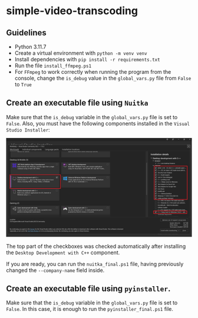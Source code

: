 # simple-video-transcoding
 
## Guidelines
- Python 3.11.7
- Create a virtual environment with ```python -m venv venv```
- Install dependencies with ```pip install -r requirements.txt```
- Run the file `install_ffmpeg.ps1`
- For `FFmpeg` to work correctly when running the program from the console, change the `is_debug` value in the `global_vars.py` file from `False` to `True`

## Create an executable file using `Nuitka`
Make sure that the `is_debug` variable in the `global_vars.py` file is set to `False`. Also, you must have the following components installed in the `Visual Studio Installer`:

![](https://github.com/danredtmf/simple-video-transcoding/blob/main/readme-images/vsi-req.jpg)

The top part of the checkboxes was checked automatically after installing the `Desktop Development with C++` component.

If you are ready, you can run the `nuitka_final.ps1` file, having previously changed the `--company-name` field inside.

## Create an executable file using `pyinstaller`.
Make sure that the `is_debug` variable in the `global_vars.py` file is set to `False`. In this case, it is enough to run the `pyinstaller_final.ps1` file.
